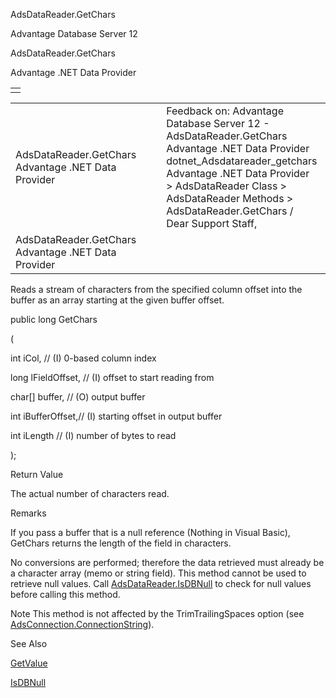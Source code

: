 AdsDataReader.GetChars




Advantage Database Server 12  

AdsDataReader.GetChars

Advantage .NET Data Provider

|  |
| --- |
|  |

|  |  |  |  |  |
| --- | --- | --- | --- | --- |
| AdsDataReader.GetChars  Advantage .NET Data Provider |  |  | Feedback on: Advantage Database Server 12 - AdsDataReader.GetChars Advantage .NET Data Provider dotnet\_Adsdatareader\_getchars Advantage .NET Data Provider > AdsDataReader Class > AdsDataReader Methods > AdsDataReader.GetChars / Dear Support Staff, |  |
| AdsDataReader.GetChars  Advantage .NET Data Provider |  |  |  |  |

Reads a stream of characters from the specified column offset into the buffer as an array starting at the given buffer offset.

public long GetChars

(

int iCol, // (I) 0-based column index

long lFieldOffset, // (I) offset to start reading from

char[] buffer, // (O) output buffer

int iBufferOffset,// (I) starting offset in output buffer

int iLength // (I) number of bytes to read

);

Return Value

The actual number of characters read.

Remarks

If you pass a buffer that is a null reference (Nothing in Visual Basic), GetChars returns the length of the field in characters.

No conversions are performed; therefore the data retrieved must already be a character array (memo or string field). This method cannot be used to retrieve null values. Call [AdsDataReader.IsDBNull](dotnet_adsdatareader_isdbnull.htm) to check for null values before calling this method.

Note This method is not affected by the TrimTrailingSpaces option (see [AdsConnection.ConnectionString](dotnet_adsconnection_connectionstring.htm)).

See Also

[GetValue](dotnet_adsdatareader_getvalue.htm)

[IsDBNull](dotnet_adsdatareader_isdbnull.htm)